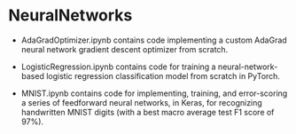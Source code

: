 # NeuralNetworks

- AdaGradOptimizer.ipynb contains code implementing a custom AdaGrad neural network gradient descent optimizer from scratch.

- LogisticRegression.ipynb contains code for training a neural-network-based logistic regression classification model from scratch in PyTorch.

- MNIST.ipynb contains code for implementing, training, and error-scoring a series of feedforward neural networks, in Keras, for recognizing handwritten MNIST digits (with a best macro average test F1 score of 97%).
